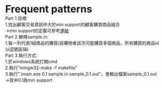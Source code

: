 <span style="font-size:32px;"><b>Frequent patterns</b></span> <br />
Part 1.目標: <br />
1.找出顧客交易資訊中大於min support的顧客購買商品組合 <br />
->min support的定義可參考<a href="https://medium.com/marketingdatascience/%E4%BD%A0%E6%80%8E%E9%BA%BC%E8%99%95%E7%90%86%E9%A1%A7%E5%AE%A2%E4%BA%A4%E6%98%93%E8%B3%87%E8%A8%8A-apriori%E6%BC%94%E7%AE%97%E6%B3%95-1523b1f8443b">連結</a> <br />
Part 2.解釋sample.in: <br />
1.每一列代表1組商品的購買(該購物者該次可能購買多個商品，所有購買的商品id以逗號區隔) <br />
Part 3.執行方式: <br />
1.於windows系統打開cmd <br />
2.執行"mingw32-make -f makefile" <br />
3.執行".\main.exe 0.1 sample.in sample_0.1.out"，會輸出檔案sample_0.1.out <br />
->其中0.1為min support <br />
